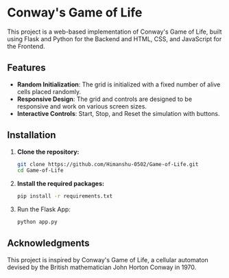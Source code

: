 # Conway's Game of Life

This project is a web-based implementation of Conway's Game of Life, built using Flask and Python for the Backend and HTML, CSS, and JavaScript for the Frontend.

## Features

- **Random Initialization**: The grid is initialized with a fixed number of alive cells placed randomly.
- **Responsive Design**: The grid and controls are designed to be responsive and work on various screen sizes.
- **Interactive Controls**: Start, Stop, and Reset the simulation with buttons.

## Installation

1. **Clone the repository:**
    ```bash
    git clone https://github.com/Himanshu-0502/Game-of-Life.git
    cd Game-of-Life
    ```

2. **Install the required packages:**
    ```bash
    pip install -r requirements.txt
    ```

3. Run the Flask App:
    ```sh
    python app.py
    ```

## Acknowledgments

This project is inspired by Conway's Game of Life, a cellular automaton devised by the British mathematician John Horton Conway in 1970.
